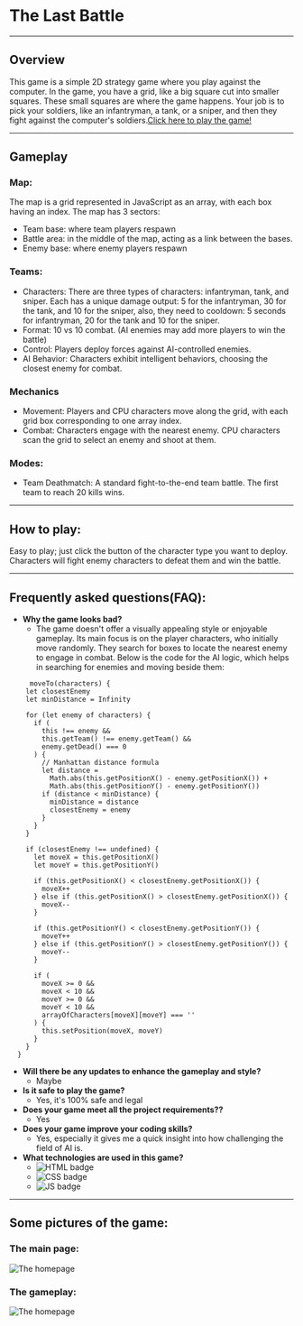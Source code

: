 # The Last Battle

---

## Overview

This game is a simple 2D strategy game where you play against the computer. In the game, you have a grid, like a big square cut into smaller squares. These small squares are where the game happens. Your job is to pick your soldiers, like an infantryman, a tank, or a sniper, and then they fight against the computer's soldiers.[Click here to play the game!](https://wiry-shoes.surge.sh/)

---

## Gameplay

### Map:

The map is a grid represented in JavaScript as an array, with each box having an index. The map has 3 sectors:

- Team base: where team players respawn
- Battle area: in the middle of the map, acting as a link between the bases.
- Enemy base: where enemy players respawn

### Teams:

- Characters: There are three types of characters: infantryman, tank, and sniper. Each has a unique damage output: 5 for the infantryman, 30 for the tank, and 10 for the sniper, also, they need to cooldown: 5 seconds for infantryman, 20 for the tank and 10 for the sniper.
- Format: 10 vs 10 combat. (AI enemies may add more players to win the battle)
- Control: Players deploy forces against AI-controlled enemies.
- AI Behavior: Characters exhibit intelligent behaviors, choosing the closest enemy for combat.

### Mechanics

- Movement: Players and CPU characters move along the grid, with each grid box corresponding to one array index.
- Combat: Characters engage with the nearest enemy. CPU characters scan the grid to select an enemy and shoot at them.

### Modes:

- Team Deathmatch: A standard fight-to-the-end team battle. The first team to reach 20 kills wins.

---

## How to play:

Easy to play; just click the button of the character type you want to deploy. Characters will fight enemy characters to defeat them and win the battle.

---

## Frequently asked questions(FAQ):

- **Why the game looks bad?**
  - The game doesn't offer a visually appealing style or enjoyable gameplay. Its main focus is on the player characters, who initially move randomly. They search for boxes to locate the nearest enemy to engage in combat. Below is the code for the AI logic, which helps in searching for enemies and moving beside them:

```
     moveTo(characters) {
    let closestEnemy
    let minDistance = Infinity

    for (let enemy of characters) {
      if (
        this !== enemy &&
        this.getTeam() !== enemy.getTeam() &&
        enemy.getDead() === 0
      ) {
        // Manhattan distance formula
        let distance =
          Math.abs(this.getPositionX() - enemy.getPositionX()) +
          Math.abs(this.getPositionY() - enemy.getPositionY())
        if (distance < minDistance) {
          minDistance = distance
          closestEnemy = enemy
        }
      }
    }

    if (closestEnemy !== undefined) {
      let moveX = this.getPositionX()
      let moveY = this.getPositionY()

      if (this.getPositionX() < closestEnemy.getPositionX()) {
        moveX++
      } else if (this.getPositionX() > closestEnemy.getPositionX()) {
        moveX--
      }

      if (this.getPositionY() < closestEnemy.getPositionY()) {
        moveY++
      } else if (this.getPositionY() > closestEnemy.getPositionY()) {
        moveY--
      }

      if (
        moveX >= 0 &&
        moveX < 10 &&
        moveY >= 0 &&
        moveY < 10 &&
        arrayOfCharacters[moveX][moveY] === ''
      ) {
        this.setPosition(moveX, moveY)
      }
    }
  }
```

- **Will there be any updates to enhance the gameplay and style?**
  - Maybe
- **Is it safe to play the game?**
  - Yes, it's 100% safe and legal
- **Does your game meet all the project requirements??**
  - Yes
- **Does your game improve your coding skills?**
  - Yes, especially it gives me a quick insight into how challenging the field of AI is.
- **What technologies are used in this game?**
  - ![HTML badge](https://img.shields.io/badge/HTML5-E34F26?style=for-the-badge&logo=html5&logoColor=white)
  - ![CSS badge](https://img.shields.io/badge/CSS3-1572B6?style=for-the-badge&logo=css3&logoColor=white)
  - ![JS badge](https://img.shields.io/badge/JavaScript-323330?style=for-the-badge&logo=javascript&logoColor=F7DF1E)

---

## Some pictures of the game:

### **The main page:**

![The homepage](https://i.ibb.co/dWdSSqF/Screenshot-59.png)

### **The gameplay:**

![The homepage](https://i.ibb.co/bRndf7n/Screenshot-60.png)
